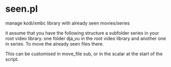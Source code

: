# seen.pl
manage kodi/xmbc library with already seen movies/series

it assume that you have the following structure
a subfolder series in your root video library.
one folder dja_vu in the root video library and another one
in series. To move the already seen files there.

This can be customised in move_file sub, or in the scalar
at the start of the script.
